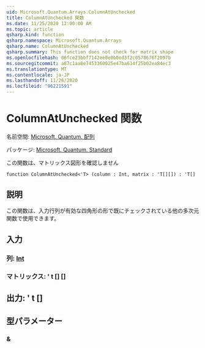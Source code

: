 ```yaml
---
uid: Microsoft.Quantum.Arrays.ColumnAtUnchecked
title: ColumnAtUnchecked 関数
ms.date: 11/25/2020 12:00:00 AM
ms.topic: article
qsharp.kind: function
qsharp.namespace: Microsoft.Quantum.Arrays
qsharp.name: ColumnAtUnchecked
qsharp.summary: This function does not check for matrix shape
ms.openlocfilehash: 06fce23bbf7142ee0e0b0ed3f2c0578676f2097b
ms.sourcegitcommit: a87c1aa8e7453360025e47ba614f25b02ea84ec3
ms.translationtype: MT
ms.contentlocale: ja-JP
ms.lasthandoff: 11/26/2020
ms.locfileid: "96221591"
---
```

# <a name="columnatunchecked-function"></a>ColumnAtUnchecked 関数

名前空間: [Microsoft. Quantum. 配列](xref:Microsoft.Quantum.Arrays)

パッケージ: [Microsoft. Quantum. Standard](https://nuget.org/packages/Microsoft.Quantum.Standard)


この関数は、マトリックス図形を確認しません

```qsharp
function ColumnAtUnchecked<'T> (column : Int, matrix : 'T[][]) : 'T[]
```


## <a name="description"></a>説明

この関数は、入力行列が有効な四角形の形で既にチェックされている他の多次元関数で使用できます。

## <a name="input"></a>入力

### <a name="column--int"></a>列: [Int](xref:microsoft.quantum.lang-ref.int)




### <a name="matrix--t"></a>マトリックス: ' t [] []





## <a name="output--t"></a>出力: ' t []



## <a name="type-parameters"></a>型パラメーター

### <a name="t"></a>&

